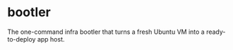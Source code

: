 # bootler
The one-command infra bootler that turns a fresh Ubuntu VM into a ready-to-deploy app host.
